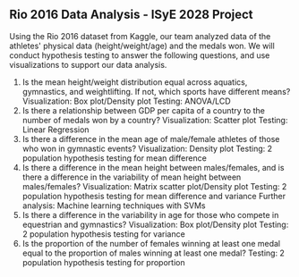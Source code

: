 ## Rio 2016 Data Analysis - ISyE 2028 Project

Using the Rio 2016 dataset from Kaggle, our team analyzed data of the athletes' physical data (height/weight/age) and the medals won. We will conduct hypothesis testing to answer the following questions, and use visualizations to support our data analysis.
1. Is the mean height/weight distribution equal across aquatics, gymnastics, and weightlifting. If not, which sports have different means?
Visualization: Box plot/Density plot
Testing: ANOVA/LCD
2. Is there a relationship between GDP per capita of a country to the number of medals won by a country?
Visualization: Scatter plot
Testing: Linear Regression
3. Is there a difference in the mean age of male/female athletes of those who won in gymnastic events?
Visualization: Density plot
Testing: 2 population hypothesis testing for mean difference
4. Is there a difference in the mean height between males/females, and is there a difference in the variability of mean height between males/females?
Visualization: Matrix scatter plot/Density plot
Testing: 2 population hypothesis testing for mean difference and variance
Further analysis: Machine learning techniques with SVMs
5. Is there a difference in the variability in age for those who compete in equestrian and gymnastics?
Visualization: Box plot/Density plot
Testing: 2 population hypothesis testing for variance
6. Is the proportion of the number of females winning at least one medal equal to the proportion of males winning at least one medal?
Testing: 2 population hypothesis testing for proportion
